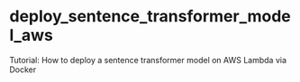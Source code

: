 # deploy_sentence_transformer_model_aws
Tutorial: How to deploy a sentence transformer model on AWS Lambda via Docker
